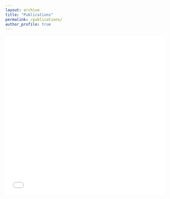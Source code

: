 ```yaml
---
layout: archive
title: "Publications"
permalink: /publications/
author_profile: true
---
```


<iframe src="/files/cv/lop_2024_apr.pdf" width="100%" height="500" frameborder="no" border="0" marginwidth="0" marginheight="0"></iframe>
